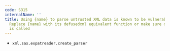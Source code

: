 ```yaml
---
code: S315
internalName: ''
title: Using {name} to parse untrusted XML data is known to be vulnerable to XML attacks.
  Replace {name} with its defusedxml equivalent function or make sure defusedxml.defuse_stdlib()
  is called
---
```


 * `xml.sax.expatreader.create_parser`